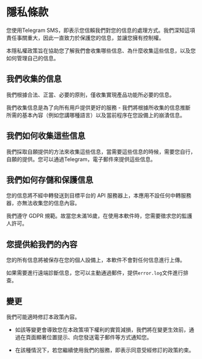# 隱私條款

您使用Telegram SMS，即表示您信賴我們對您的信息的處理方式。我們深知這項責任事關重大，因此一直致力於保護您的信息，並讓您擁有控制權。

本隱私權政策旨在協助您了解我們會收集哪些信息、為什麼收集這些信息，以及您如何管理自己的信息。

## 我們收集的信息

我們根據合法、正當、必要的原則，僅收集實現產品功能所必要的信息。

我們收集信息是為了向所有用戶提供更好的服務 - 我們將根據所收集的信息推斷所需的基本內容（例如您講哪種語言）以及當前程序在您設備上的崩潰信息。

## 我們如何收集這些信息

我們採取自願提供的方法來收集這些信息，當需要這些信息的時候，需要您自行，自願的提供。您可以通過Telegram，電子郵件來提供這些信息。

## 我們如何存儲和保護信息

您的信息將不經中轉發送到目標平台的 API 服務器上，本應用不設任何中轉服務器，亦無法收集您的信息內容。

我們遵守 GDPR 規範。故當您未滿16歲，在使用本軟件時，您需要徵求您的監護人許可。

## 您提供給我們的內容

您的所有信息將被保存在您的個人設備上，本軟件不會對任何信息進行上傳。

如果需要進行遠端診斷信息，您可以主動通過郵件，提供`error.log`文件進行排查。

## 變更

我們可能適時修訂本政策內容。

- 如該等變更會導致您在本政策項下權利的實質減損，我們將在變更生效前，通過在頁面顯著位置提示、向您發送電子郵件等方式通知您。

- 在該種情況下，若您繼續使用我們的服務，即表示同意受經修訂的政策約束。
